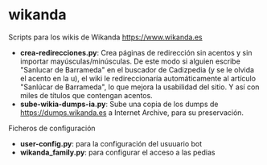 # wikanda

Scripts para los wikis de Wikanda https://www.wikanda.es

* **crea-redirecciones.py**: Crea páginas de redirección sin acentos y sin importar mayúsculas/minúsculas. De este modo si alguien escribe "Sanlucar de Barrameda" en el buscador de Cadizpedia (y se le olvida el acento en la u), el wiki le redireccionaría automáticamente al artículo "Sanlúcar de Barrameda", lo que mejora la usabilidad del sitio. Y así con miles de títulos que contengan acentos.
* **sube-wikia-dumps-ia.py**: Sube una copia de los dumps de https://dumps.wikanda.es a Internet Archive, para su preservación.

Ficheros de configuración

* **user-config.py**: para la configuración del usuuario bot
* **wikanda_family.py**: para configurar el acceso a las pedias
